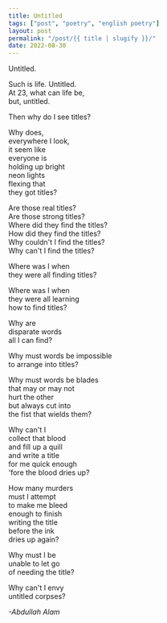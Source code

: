 ```yaml
---
title: Untitled
tags: ["post", "poetry", "english poetry"]
layout: post
permalink: "/post/{{ title | slugify }}/"
date: 2022-08-30
---
```

Untitled.

Such is life. Untitled.\
At 23, what can life be,\
but, untitled.

Then why do I see titles?

Why does,\
everywhere I look,\
it seem like\
everyone is\
holding up bright\
neon lights\
flexing that\
they got titles?

Are those real titles?\
Are those strong titles?\
Where did they find the titles?\
How did they find the titles?\
Why couldn't I find the titles?\
Why can't I find the titles?

Where was I when\
they were all finding titles?

Where was I when\
they were all learning\
how to find titles?

Why are\
disparate words\
all I can find?

Why must words be impossible\
to arrange into titles?

Why must words be blades\
that may or may not\
hurt the other\
but always cut into\
the fist that wields them?

Why can't I\
collect that blood\
and fill up a quill\
and write a title\
for me quick enough\
'fore the blood dries up?

How many murders\
must I attempt\
to make me bleed\
enough to finish\
writing the title\
before the ink\
dries up again?

Why must I be\
unable to let go\
of needing the title?

Why can't I envy\
untitled corpses?

*-Abdullah Alam*